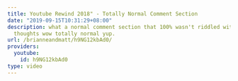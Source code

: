 ```yaml
---
title: Youtube Rewind 2018" - Totally Normal Comment Section
date: "2019-09-15T10:31:29+08:00"
description: what a normal comment section that 100% wasn't riddled with anti semitic
  thoughts wow totally normal yup.
url: /brianneandmatt/h9NG12kbAd0/
providers:
  youtube:
    id: h9NG12kbAd0
type: video
---
```

